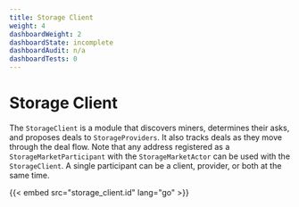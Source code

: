 ```yaml
---
title: Storage Client
weight: 4
dashboardWeight: 2
dashboardState: incomplete
dashboardAudit: n/a
dashboardTests: 0
---
```


# Storage Client

The `StorageClient` is a module that discovers miners, determines their asks, and proposes deals to `StorageProviders`. It also tracks deals as they move through the deal flow. Note that any address registered as a `StorageMarketParticipant` with the `StorageMarketActor` can be used with the `StorageClient`. A single participant can be a client, provider, or both at the same time.

{{< embed src="storage_client.id" lang="go" >}}

<!-- # Storage Client State Machine -->
